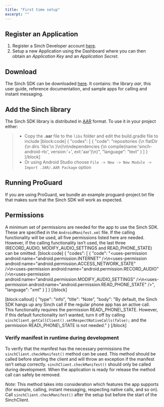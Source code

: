 ```yaml
---
title: "First time setup"
excerpt: ""
---
```

## Register an Application

1.  Register a Sinch Developer account [here](https://portal.sinch.com/#/signup).
2.  Setup a new Application using the Dashboard where you can then obtain an *Application Key* and an *Application Secret*.

## Download

The Sinch SDK can be downloaded [here](././page/downloads). It contains: the library *aar*, this user guide, reference documentation, and sample apps for calling and instant messaging.

## Add the Sinch library

The Sinch SDK library is distributed in [AAR](http://tools.android.com/tech-docs/new-build-system/aar-format) format. To use it in your project either:

>  - Copy the **.aar** file to the `libs` folder and edit the build.gradle file to include
[block:code]
{
  "codes": [
    {
      "code": "repositories {\n    flatDir {\n        dirs 'libs'\n    }\n}\n\ndependencies {\n    compile(name:'sinch-android-rtc', version:'+', ext:'aar')\n}",
      "language": "text"
    }
  ]
}
[/block]
>  - Or using Android Studio choose `File -> New -> New Module -> Import .JAR/.AAR Package` option

## Running ProGuard

If you are using ProGuard, we bundle an example proguard-project.txt file that makes sure that the Sinch SDK will work as expected.

## Permissions

A minimum set of permissions are needed for the app to use the Sinch SDK. These are specified in the `AndroidManifest.xml` file. If the calling functionality will be used, all five permissions listed here are needed. However, if the calling functionality isn’t used, the last three (RECORD\_AUDIO, MODIFY\_AUDIO\_SETTINGS and READ\_PHONE\_STATE) can be omitted.
[block:code]
{
  "codes": [
    {
      "code": "<uses-permission android:name=\"android.permission.INTERNET\" />\n<uses-permission android:name=\"android.permission.ACCESS_NETWORK_STATE\" />\n<uses-permission android:name=\"android.permission.RECORD_AUDIO\" />\n<uses-permission android:name=\"android.permission.MODIFY_AUDIO_SETTINGS\" />\n<uses-permission android:name=\"android.permission.READ_PHONE_STATE\" />",
      "language": "xml"
    }
  ]
}
[/block]

[block:callout]
{
  "type": "info",
  "title": "Note",
  "body": "By default, the Sinch SDK hangs up any Sinch call if the regular phone app has an active call. This functionality requires the permission READ\\_PHONE\\_STATE. However, if this default functionality isn’t wanted, turn it off by calling `sinchClient.getCallClient().setRespectNativeCalls(false);` and the permission READ\\_PHONE\\_STATE is not needed."
}
[/block]
### Verify manifest in runtime during development

To verify that the manifest has the necessary permissions the `sinchClient.checkManifest()` method can be used. This method should be called before starting the client and will throw an exception if the manifest isn’t setup correctly. `sinchClient.checkManifest()` should only be called during development. When the application is ready for release the method call can safely be removed.

*Note:* This method takes into consideration which features the app supports (for example, calling, instant messaging, respecting native calls, and so on). Call `sinchClient.checkManifest()` after the setup but before the start of the SinchClient.